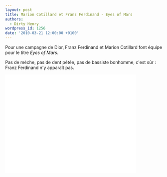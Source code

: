 ```yaml
---
layout: post
title: Marion Cotillard et Franz Ferdinand - Eyes of Mars
authors:
  - Dirty Henry
wordpress_id: 1256
date: '2010-03-21 12:00:00 +0100'
---
```

Pour une campagne de Dior, Franz Ferdinand et Marion Cotillard font équipe pour le titre *Eyes of Mars*.

Pas de mèche, pas de dent pétée, pas de bassiste bonhomme, c'est sûr : Franz Ferdinand n'y apparaît pas.

<iframe width="420" height="315" src="//www.youtube.com/embed/2uQ2Z_ht_qA" frameborder="0" allowfullscreen></iframe>

